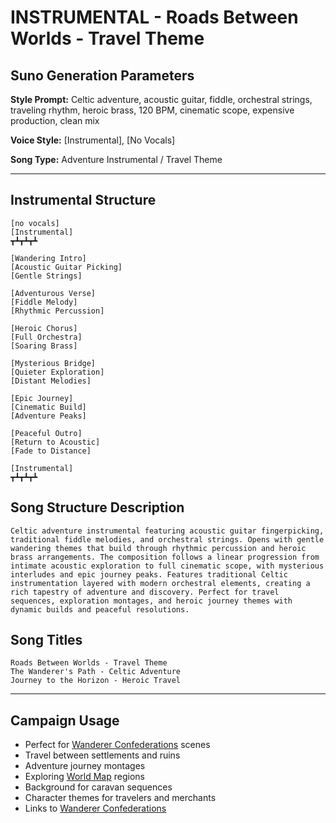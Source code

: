 # INSTRUMENTAL - Roads Between Worlds - Travel Theme

## Suno Generation Parameters

**Style Prompt:** Celtic adventure, acoustic guitar, fiddle, orchestral strings, traveling rhythm, heroic brass, 120 BPM, cinematic scope, expensive production, clean mix

**Voice Style:** [Instrumental], [No Vocals]

**Song Type:** Adventure Instrumental / Travel Theme

---

## Instrumental Structure

```
[no vocals]
[Instrumental]
┳┻┳┻┳┻

[Wandering Intro]
[Acoustic Guitar Picking]
[Gentle Strings]

[Adventurous Verse]
[Fiddle Melody]
[Rhythmic Percussion]

[Heroic Chorus]
[Full Orchestra]
[Soaring Brass]

[Mysterious Bridge]
[Quieter Exploration]
[Distant Melodies]

[Epic Journey]
[Cinematic Build]
[Adventure Peaks]

[Peaceful Outro]
[Return to Acoustic]
[Fade to Distance]

[Instrumental]
┳┻┳┻┳┻
```

## Song Structure Description

```
Celtic adventure instrumental featuring acoustic guitar fingerpicking, traditional fiddle melodies, and orchestral strings. Opens with gentle wandering themes that build through rhythmic percussion and heroic brass arrangements. The composition follows a linear progression from intimate acoustic exploration to full cinematic scope, with mysterious interludes and epic journey peaks. Features traditional Celtic instrumentation layered with modern orchestral elements, creating a rich tapestry of adventure and discovery. Perfect for travel sequences, exploration montages, and heroic journey themes with dynamic builds and peaceful resolutions.
```

## Song Titles

```
Roads Between Worlds - Travel Theme
The Wanderer's Path - Celtic Adventure
Journey to the Horizon - Heroic Travel
```

---

## Campaign Usage
- Perfect for [Wanderer Confederations](Wanderer%20Confederations.md) scenes
- Travel between settlements and ruins
- Adventure journey montages
- Exploring [World Map](World%20Map.md) regions
- Background for caravan sequences
- Character themes for travelers and merchants
- Links to [Wanderer Confederations](Wanderer%20Confederations.md)